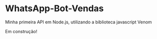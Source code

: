 # WhatsApp-Bot-Vendas
Minha primeira API em Node.js, utilizando a biblioteca javascript Venom

Em construção!
